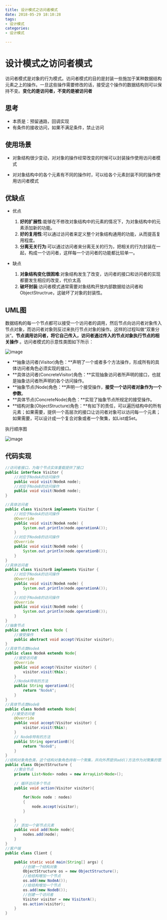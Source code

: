 ```yaml
---
title: 设计模式之访问者模式
date: 2018-05-29 18:10:28
tags:
- 设计模式
categories:
- 设计模式

---
```


#  设计模式之访问者模式

访问者模式是对象的行为模式。访问者模式的目的是封装一些施加于某种数据结构元素之上的操作。一旦这些操作需要修改的话，接受这个操作的数据结构则可以保持不变。**变化的是访问者，不变的是被访问者** 

<!--more-->

## 思考

- 本质是：预留通路，回调实现
- 有条件的接收访问，如果不满足条件，禁止访问

## 使用场景

- 对象结构很少变动，对对象的操作经常改变的时候可以封装操作使用访问者模式

- 对对象结构中的各个元素有不同的操作时，可以给各个元素封装不同的操作使用访问者模式

## 优缺点

- 优点
  1. **好的扩展性**:能够在不修改对象结构中的元素的情况下，为对象结构中的元素添加新的功能。
  2. **好的复用性**:可以通过访问者来定义整个对象结构通用的功能，从而提高复用程度。
  3. **分离无关行为**:可以通过访问者来分离无关的行为，把相关的行为封装在一起，构成一个访问者，这样每一个访问者的功能都比较单一。

- 缺点
  1. **对象结构变化很困难**:对象结构发生了改变，访问者的接口和访问者的实现都要发生相应的改变，代价太高
  2. **破坏封装**:访问者模式通常需要对象结构开放内部数据给访问者和ObjectStructrue，这破坏了对象的封装性。

## UML图

数据结构的每一个节点都可以接受一个访问者的调用，然后节点向访问者对象传入节点对象，而访问者对象则反过来执行节点对象的操作。这样的过程叫做“双重分派”。**节点调用访问者，将它自己传入，访问者通过传入的节点对象执行节点的相关操作** 。访问者模式的示意性类图如下所示：

![image](https://image-1257941127.cos.ap-beijing.myqcloud.com/deMode10.png)

- **抽象访问者(Visitor)角色：**声明了一个或者多个方法操作，形成所有的具体访问者角色必须实现的接口。
- **具体访问者(ConcreteVisitor)角色：**实现抽象访问者所声明的接口，也就是抽象访问者所声明的各个访问操作。
- **抽象节点(Node)角色：**声明一个接受操作，**接受一个访问者对象作为一个参数**。
- **具体节点(ConcreteNode)角色：**实现了抽象节点所规定的接受操作。
- **结构对象(ObjectStructure)角色：**有如下的责任，可以遍历结构中的所有元素；如果需要，提供一个高层次的接口让访问者对象可以访问每一个元素；如果需要，可以设计成一个复合对象或者一个聚集，如List或Set。

执行顺序图

![image](https://image-1257941127.cos.ap-beijing.myqcloud.com/deMode11.png)

## 代码实现



```java
//访问者接口，为每个节点实体重载提供了接口
public interface Visitor {
    //对应于NodeA的访问操作
    public void visit(NodeA node);
    //对应于NodeB的访问操作
    public void visit(NodeB node);
}

//具体访问者
public class VisitorA implements Visitor {
    //对应于NodeA的访问操作
    @Override
    public void visit(NodeA node) {
        System.out.println(node.operationA());
    }
    //对应于NodeB的访问操作
    @Override
    public void visit(NodeB node) {
        System.out.println(node.operationB());
    }
}
//具体访问者
public class VisitorB implements Visitor {
    //对应于NodeA的访问操作
    @Override
    public void visit(NodeA node) {
        System.out.println(node.operationA());
    }
    //对应于NodeB的访问操作
    @Override
    public void visit(NodeB node) {
        System.out.println(node.operationB());
    }
}
//抽象节点
public abstract class Node {
    //接受操作
    public abstract void accept(Visitor visitor);
}
//具体节点类NodeA
public class NodeA extends Node{
    //接受访问者
    @Override
    public void accept(Visitor visitor) {
        visitor.visit(this);
    }
    //NodeA特有的方法
    public String operationA(){
        return "NodeA";
    }
}
//具体节点类NodeB
public class NodeB extends Node{
   //接受访问者
    @Override
    public void accept(Visitor visitor) {
        visitor.visit(this);
    }
    // NodeB特有的方法
    public String operationB(){
        return "NodeB";
    }
}
//结构对象角色类，这个结构对象角色持有一个聚集，并向外界提供add()方法作为对聚集的管理操作。通过调用这个方法，可以动态地增加一个新的节点。
public class ObjectStructure {
    //聚合节点
    private List<Node> nodes = new ArrayList<Node>();
    
    // 循环访问多个节点
    public void action(Visitor visitor){
        
        for(Node node : nodes)
        {
            node.accept(visitor);
        }
        
    }
    // 添加一个新节点元素
    public void add(Node node){
        nodes.add(node);
    }
}
//客户端
public class Client {

    public static void main(String[] args) {
        //创建一个结构对象
        ObjectStructure os = new ObjectStructure();
        //给结构增加一个节点
        os.add(new NodeA());
        //给结构增加一个节点
        os.add(new NodeB());
        //创建一个访问者
        Visitor visitor = new VisitorA();
        os.action(visitor);
    }
}
```